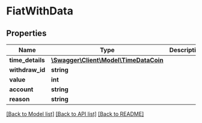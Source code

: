 # FiatWithData

## Properties
Name | Type | Description | Notes
------------ | ------------- | ------------- | -------------
**time_details** | [**\Swagger\Client\Model\TimeDataCoin**](TimeDataCoin.md) |  | 
**withdraw_id** | **string** |  | 
**value** | **int** |  | 
**account** | **string** |  | 
**reason** | **string** |  | 

[[Back to Model list]](../README.md#documentation-for-models) [[Back to API list]](../README.md#documentation-for-api-endpoints) [[Back to README]](../README.md)


